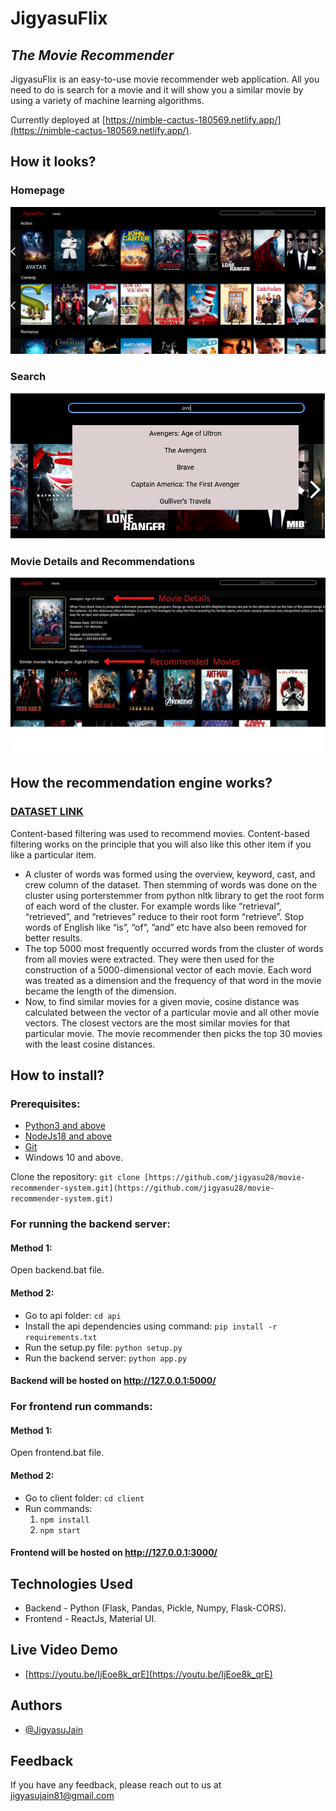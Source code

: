 
# JigyasuFlix
## _The Movie Recommender_



JigyasuFlix is an easy-to-use movie recommender web application. All you need to do is search for a movie and it will show you a similar movie by using a variety of machine learning algorithms.

Currently deployed at [https://nimble-cactus-180569.netlify.app/](https://nimble-cactus-180569.netlify.app/).


## How it looks?

### Homepage
![](screenshots/1.png)
### Search
![](screenshots/2.png)
### Movie Details and Recommendations
![](screenshots/3.jpg)


## How the recommendation engine works?
### [DATASET LINK](https://www.kaggle.com/datasets/tmdb/tmdb-movie-metadata?select=tmdb_5000_credits.csv)
Content-based filtering was used to recommend movies. Content-based filtering works on the principle that you will also like this other item if you like a particular item. 
* A cluster of words was formed using the overview, keyword, cast, and crew column of the dataset. Then stemming of words was done on the cluster using porterstemmer from python nltk library to get the root form of each word of the cluster. For example words like “retrieval”, “retrieved”, and “retrieves” reduce to their root form “retrieve”. Stop words of English like “is”, “of”, ”and” etc have also been removed for better results.
* The top 5000 most frequently occurred words from the cluster of words from all movies were extracted. They were then used for the construction of a 5000-dimensional vector of each movie. Each word was treated as a dimension and the frequency of that word in the movie became the length of the dimension. 
* Now, to find similar movies for a given movie, cosine distance was calculated between the vector of a particular movie and all other movie vectors. The closest vectors are the most similar movies for that particular movie. The movie recommender then picks the top 30 movies with the least cosine distances.

## How to install?

### Prerequisites: 
* [Python3 and above](https://www.python.org/downloads/)
* [NodeJs18 and above](https://nodejs.org/en/download/)
* [Git](https://git-scm.com/download/win)
* Windows 10 and above.

Clone the repository:
``` git clone [https://github.com/jigyasu28/movie-recommender-system.git](https://github.com/jigyasu28/movie-recommender-system.git) ```
### For running the backend server:
#### Method 1:
Open backend.bat file.
#### Method 2:
* Go to api folder:
 ``` cd api ```
* Install the api dependencies using command: 
``` pip install -r requirements.txt ```
* Run the setup.py file: 
``` python setup.py ```
* Run the backend server: 
``` python app.py ```
#### Backend will be hosted on http://127.0.0.1:5000/
### For frontend run commands:
#### Method 1:
Open frontend.bat file.
#### Method 2:
* Go to client folder:
 ``` cd client ```
* Run commands:<br/>
   1. ``` npm install ```
   2. ``` npm start ```
#### Frontend will be hosted on http://127.0.0.1:3000/
## Technologies Used
* Backend - Python (Flask, Pandas, Pickle, Numpy, Flask-CORS).
* Frontend - ReactJs, Material UI.

## Live Video Demo
- [https://youtu.be/IjEoe8k_qrE](https://youtu.be/IjEoe8k_qrE)

## Authors

- [@JigyasuJain](https://github.com/jigyasu28)


## Feedback

If you have any feedback, please reach out to us at jigyasujain81@gmail.com
